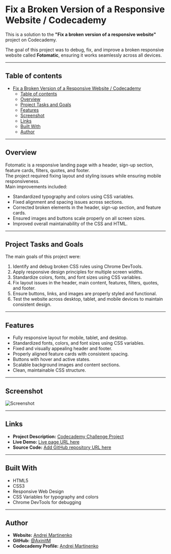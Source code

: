 # Fix a Broken Version of a Responsive Website / Codecademy

This is a solution to the **"Fix a broken version of a responsive website"** project on Codecademy.

The goal of this project was to debug, fix, and improve a broken responsive website called **Fotomatic**, ensuring it works seamlessly across all devices.

---

## Table of contents

- [Fix a Broken Version of a Responsive Website / Codecademy](#fix-a-broken-version-of-a-responsive-website--codecademy)
  - [Table of contents](#table-of-contents)
  - [Overview](#overview)
  - [Project Tasks and Goals](#project-tasks-and-goals)
  - [Features](#features)
  - [Screenshot](#screenshot)
  - [Links](#links)
  - [Built With](#built-with)
  - [Author](#author)
  
---

## Overview

Fotomatic is a responsive landing page with a header, sign-up section, feature cards, filters, quotes, and footer.  
The project required fixing layout and styling issues while ensuring mobile responsiveness.  
Main improvements included:

- Standardized typography and colors using CSS variables.
- Fixed alignment and spacing issues across sections.
- Corrected broken elements in the header, sign-up section, and feature cards.
- Ensured images and buttons scale properly on all screen sizes.
- Improved overall maintainability of the CSS and HTML.

---

## Project Tasks and Goals

The main goals of this project were:

1. Identify and debug broken CSS rules using Chrome DevTools.
2. Apply responsive design principles for multiple screen widths.
3. Standardize colors, fonts, and font sizes using CSS variables.
4. Fix layout issues in the header, main content, features, filters, quotes, and footer.
5. Ensure buttons, links, and images are properly styled and functional.
6. Test the website across desktop, tablet, and mobile devices to maintain consistent design.



---

## Features

- Fully responsive layout for mobile, tablet, and desktop.
- Standardized fonts, colors, and font sizes using CSS variables.
- Fixed and visually appealing header and footer.
- Properly aligned feature cards with consistent spacing.
- Buttons with hover and active states.
- Scalable background images and content sections.
- Clean, maintainable CSS structure.

---

## Screenshot

![Screenshot](./resources/images/screenshot.png)

---

## Links

- **Project Description:** [Codecademy Challenge Project](https://www.codecademy.com/journeys/front-end-engineer/paths/fecj-22-improved-styling-with-css/tracks/fecj-22-making-a-website-responsive/modules/wdcp-22-learn-css-documentation-and-debugging-13f52be7-c63f-493b-b67a-306f285dbde0/informationals/f1-2-c1p1-fotomatic)
- **Live Demo:** [Live page URL here](https://axinitm.github.io/Fix-a-Broken-Version-of-a-Responsive-Website-/)
- **Source Code:** [Add GitHub repository URL here](https://github.com/your-username/website-design-system)

---

## Built With

- HTML5
- CSS3
- Responsive Web Design
- CSS Variables for typography and colors
- Chrome DevTools for debugging

---

## Author

- **Website:** [Andrei Martinenko](https://www.frontender.biz/)  
- **GitHub:** [@AxinitM](https://github.com/AxinitM)  
- **Codecademy Profile:** [Andrei Martinenko](https://www.codecademy.com/profiles/system5869051486)

